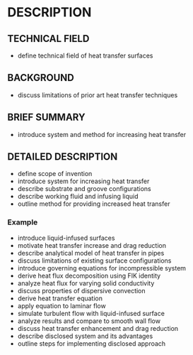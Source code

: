 # DESCRIPTION

## TECHNICAL FIELD

- define technical field of heat transfer surfaces

## BACKGROUND

- discuss limitations of prior art heat transfer techniques

## BRIEF SUMMARY

- introduce system and method for increasing heat transfer

## DETAILED DESCRIPTION

- define scope of invention
- introduce system for increasing heat transfer
- describe substrate and groove configurations
- describe working fluid and infusing liquid
- outline method for providing increased heat transfer

### Example

- introduce liquid-infused surfaces
- motivate heat transfer increase and drag reduction
- describe analytical model of heat transfer in pipes
- discuss limitations of existing surface configurations
- introduce governing equations for incompressible system
- derive heat flux decomposition using FIK identity
- analyze heat flux for varying solid conductivity
- discuss properties of dispersive convection
- derive heat transfer equation
- apply equation to laminar flow
- simulate turbulent flow with liquid-infused surface
- analyze results and compare to smooth wall flow
- discuss heat transfer enhancement and drag reduction
- describe disclosed system and its advantages
- outline steps for implementing disclosed approach


